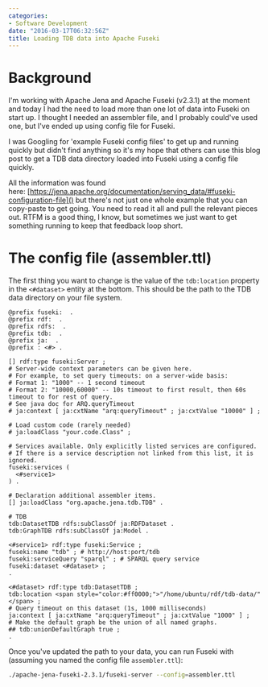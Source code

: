 ```yaml
---
categories:
- Software Development
date: "2016-03-17T06:32:56Z"
title: Loading TDB data into Apache Fuseki
---
```

# Background

I'm working with Apache Jena and Apache Fuseki (v2.3.1) at the moment and today I had the need to load more than one lot of data into Fuseki on start up. I thought I needed an assembler file, and I probably could've used one, but I've ended up using config file for Fuseki.

I was Googling for 'example Fuseki config files' to get up and running quickly but didn't find anything so it's my hope that others can use this blog post to get a TDB data directory loaded into Fuseki using a config file quickly.

All the information was found here: [https://jena.apache.org/documentation/serving_data/#fuseki-configuration-file]() but there's not just one whole example that you can copy-paste to get going. You need to read it all and pull the relevant pieces out. RTFM is a good thing, I know, but sometimes we just want to get something running to keep that feedback loop short.

# The config file (assembler.ttl)

The first thing you want to change is the value of the `tdb:location` property in the `<#dataset>` entity at the bottom. This should be the path to the TDB data directory on your file system.

```sparql
@prefix fuseki:  .
@prefix rdf:  .
@prefix rdfs:  .
@prefix tdb:  .
@prefix ja:  .
@prefix : <#> .

[] rdf:type fuseki:Server ;
# Server-wide context parameters can be given here.
# For example, to set query timeouts: on a server-wide basis:
# Format 1: "1000" -- 1 second timeout
# Format 2: "10000,60000" -- 10s timeout to first result, then 60s timeout to for rest of query.
# See java doc for ARQ.queryTimeout
# ja:context [ ja:cxtName "arq:queryTimeout" ; ja:cxtValue "10000" ] ;

# Load custom code (rarely needed)
# ja:loadClass "your.code.Class" ;

# Services available. Only explicitly listed services are configured.
# If there is a service description not linked from this list, it is ignored.
fuseki:services (
  <#service1>
) .

# Declaration additional assembler items.
[] ja:loadClass "org.apache.jena.tdb.TDB" .

# TDB
tdb:DatasetTDB rdfs:subClassOf ja:RDFDataset .
tdb:GraphTDB rdfs:subClassOf ja:Model .

<#service1> rdf:type fuseki:Service ;
fuseki:name "tdb" ; # http://host:port/tdb
fuseki:serviceQuery "sparql" ; # SPARQL query service
fuseki:dataset <#dataset> ;
.

<#dataset> rdf:type tdb:DatasetTDB ;
tdb:location <span style="color:#ff0000;">"/home/ubuntu/rdf/tdb-data/"</span> ;
# Query timeout on this dataset (1s, 1000 milliseconds)
ja:context [ ja:cxtName "arq:queryTimeout" ; ja:cxtValue "1000" ] ;
# Make the default graph be the union of all named graphs.
## tdb:unionDefaultGraph true ;
.
```

Once you've updated the path to your data, you can run Fuseki with (assuming you named the config file `assembler.ttl`):
```bash
./apache-jena-fuseki-2.3.1/fuseki-server --config=assembler.ttl
```
